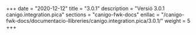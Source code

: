 +++
date        = "2020-12-12"
title       = "3.0.1"
description = "Versió 3.0.1 canigo.integration.pica"
sections    = "canigo-fwk-docs"
enllac		= "/canigo-fwk-docs/documentacio-llibreries/canigo.integration.pica/3.0.1/"
weight		= 5
+++
